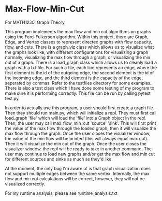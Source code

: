 # Max-Flow-Min-Cut
For MATH1230: Graph Theory

This program implements the max flow and min cut algorithms on graphs using the Ford-Fulkerson algorithm. Within this project,
there are Graph, Edge, and Vertex classes to represent directed graphs with flow capacity, flow, and cuts. There is a graph_viz
class which allows us to visualize what the graphs look like, with different configurations for visualizing a graph normally,
visualizing the max flow through a graph, or visualizing the min cut of a graph. There is a load_graph class which allows us to
cleanly load a graph with a txt file. For such a file, each line represents an edge, where the first element is the id of the
outgoing edge, the second element is the id of the incoming edge, and the third element is the capacity of the edge, seperated by
commas. Refer to the testfiles directory for some examples. There is also a test class which I have done some testing of my
program to make sure it is performing correctly. This file can be run by calling pytest test.py.

In order to actually use this program, a user should first create a graph file. Then they should run main.py, which will 
initialize a repl. They must first call load_graph 'file' which will load the 'file' into a Graph object in the repl. Then,
the user may call max_flow_min_cut 'source' 'sink'. This will first print the value of the max flow through the loaded graph, 
then it will visualize the max flow through the graph. Once the user closes the visualizer window, the value of the min flow 
will be printed (this will always equal max cut). Then it will visualize the min cut of the graph. Once the user closes the 
visualizer window, the repl will be ready to take in another command. The user may continue to load new graphs and/or get the
max flow and min cut for different sources and sinks as much as they'd like.

At the moment, the only bug I'm aware of is that graph visualization does not support multiple edges between the same vertex. 
Internally, the max flow and min cut calculations will be correct, however, they will not be visualized correctly. 

For my runtime analysis, please see runtime_analysis.txt